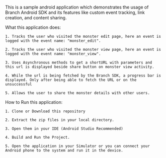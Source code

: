 This is a sample android application which demonstrates the usage of Branch Android SDK and its features like custom event tracking, link creation, and content sharing.


What this application does:
```
1. Tracks the user who visited the monster edit page, here an event is logged with the event name: "monster_edit".

2. Tracks the user who visited the monster view page, here an event is logged with the event name: "monster_view".

3. Uses Asynchronous methods to get a shortURL with parameters and this url is displayed beside share button on monster view activity. 

4. While the url is being fetched by the Branch SDK, a progress bar is displayed. Only after being able to fetch the URL or on the unsuccessful 

5. Allows the user to share the monster details with other users.

```

How to Run this application:
```
1. Clone or Download this repository

2. Extract the zip files in your local directory.

3. Open them in your IDE (Android Studio Recommended)

4. Build and Run the Project. 

5. Open the application in your Simulator or you can connect your Android phone to the system and run it in the device.

```
